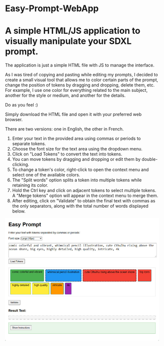 # Easy-Prompt-WebApp
<H1>A simple HTML/JS application to visually manipulate your SDXL prompt.</H1>

The application is just a simple HTML file with JS to manage the interface.

As I was tired of copying and pasting while editing my prompts, I decided to create a small visual tool that allows me to color certain parts of the prompt, change the position of tokens by dragging and dropping, delete them, etc.
For example, I use one color for everything related to the main subject, another for the style or medium, and another for the details. 

Do as you feel :)

Simply download the HTML file and open it with your preferred web browser.

There are two versions: one in English, the other in French.


<ol>
<li>Enter your text in the provided area using commas or periods to separate tokens.</li>
<li>Choose the font size for the text area using the dropdown menu.</li>
<li>Click on "Load Tokens" to convert the text into tokens.</li>
<li>You can move tokens by dragging and dropping or edit them by double-clicking.</li>
<li>To change a token's color, right-click to open the context menu and select one of the available colors.</li>
<li>The "Split words" option splits a token into multiple tokens while retaining its color.</li>
<li>Hold the Ctrl key and click on adjacent tokens to select multiple tokens. A "Merge tokens" option will appear in the context menu to merge them.</li>
<li>After editing, click on "Validate" to obtain the final text with commas as the only separators, along with the total number of words displayed below.</li>
</ol>


![screenshot](https://github.com/K3nt3L/Easy-Prompt-WebApp/blob/main/easy_prompt_screenshot.jpg)



